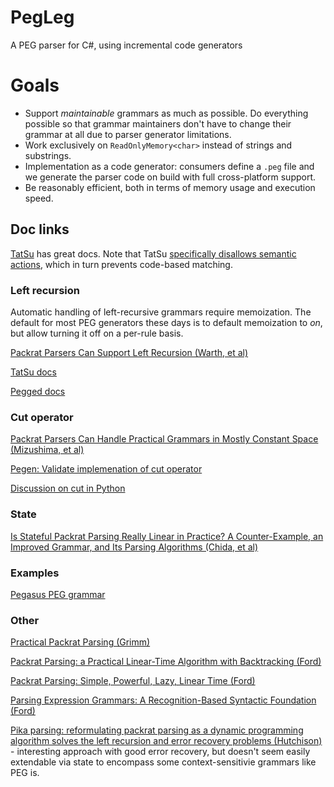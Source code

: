 # PegLeg
A PEG parser for C#, using incremental code generators

# Goals

- Support *maintainable* grammars as much as possible. Do everything possible so that grammar maintainers don't have to change their grammar at all due to parser generator limitations.
- Work exclusively on `ReadOnlyMemory<char>` instead of strings and substrings.
- Implementation as a code generator: consumers define a `.peg` file and we generate the parser code on build with full cross-platform support.
- Be reasonably efficient, both in terms of memory usage and execution speed.

## Doc links

[TatSu](https://tatsu.readthedocs.io/en/stable/) has great docs. Note that TatSu [specifically disallows semantic actions](https://tatsu.readthedocs.io/en/stable/semantics.html), which in turn prevents code-based matching.

### Left recursion

Automatic handling of left-recursive grammars require memoization. The default for most PEG generators these days is to default memoization to *on*, but allow turning it off on a per-rule basis.

[Packrat Parsers Can Support Left Recursion (Warth, et al)](http://www.vpri.org/pdf/tr2007002_packrat.pdf)

[TatSu docs](https://tatsu.readthedocs.io/en/stable/syntax.html#left-recursion)

[Pegged docs](https://github.com/PhilippeSigaud/Pegged/wiki/Left-Recursion)

### Cut operator

[Packrat Parsers Can Handle Practical Grammars in Mostly Constant Space (Mizushima, et al)](https://kmizu.github.io/papers/paste513-mizushima.pdf)

[Pegen: Validate implemenation of cut operator](https://github.com/we-like-parsers/pegen_experiments/issues/49)

[Discussion on cut in Python](https://discuss.python.org/t/preparing-for-new-python-parsing/1550/43)

### State

[Is Stateful Packrat Parsing Really Linear in Practice? A Counter-Example, an Improved Grammar, and Its Parsing Algorithms (Chida, et al)](https://dl.acm.org/doi/pdf/10.1145/3377555.3377898)

### Examples

[Pegasus PEG grammar](https://github.com/otac0n/Pegasus/blob/1b094e30e6044ad898d65bb91f59b870b6092ee6/Pegasus/Parser/PegParser.peg)

### Other

[Practical Packrat Parsing (Grimm)](https://www.math.nyu.edu/media/mathfin/publications/TR2004-854.pdf)

[Packrat Parsing: a Practical Linear-Time Algorithm with Backtracking (Ford)](https://pdos.csail.mit.edu/~baford/packrat/thesis/thesis.pdf)

[Packrat Parsing: Simple, Powerful, Lazy, Linear Time (Ford)](https://bford.info/pub/lang/packrat-icfp02.pdf)

[Parsing Expression Grammars: A Recognition-Based Syntactic Foundation (Ford)](https://bford.info/pub/lang/peg.pdf)

[Pika parsing: reformulating packrat parsing as a dynamic programming algorithm solves the left recursion and error recovery problems (Hutchison)](https://arxiv.org/pdf/2005.06444.pdf) - interesting approach with good error recovery, but doesn't seem easily extendable via state to encompass some context-sensitivie grammars like PEG is.
